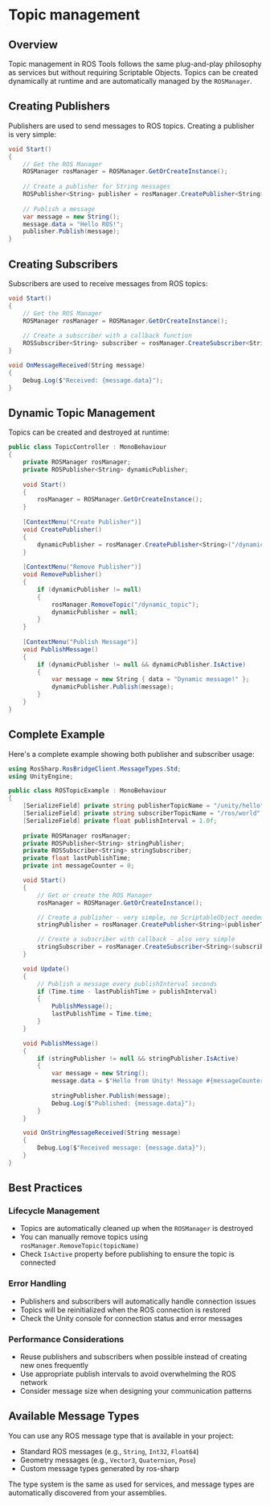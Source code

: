 # Topic management

## Overview

Topic management in ROS Tools follows the same plug-and-play philosophy as services but without requiring Scriptable Objects. Topics can be created dynamically at runtime and are automatically managed by the `ROSManager`.

## Creating Publishers

Publishers are used to send messages to ROS topics. Creating a publisher is very simple:

```csharp
void Start()
{
    // Get the ROS Manager
    ROSManager rosManager = ROSManager.GetOrCreateInstance();
    
    // Create a publisher for String messages
    ROSPublisher<String> publisher = rosManager.CreatePublisher<String>("/my_topic");
    
    // Publish a message
    var message = new String();
    message.data = "Hello ROS!";
    publisher.Publish(message);
}
```

## Creating Subscribers

Subscribers are used to receive messages from ROS topics:

```csharp
void Start()
{
    // Get the ROS Manager
    ROSManager rosManager = ROSManager.GetOrCreateInstance();
    
    // Create a subscriber with a callback function
    ROSSubscriber<String> subscriber = rosManager.CreateSubscriber<String>("/incoming_topic", OnMessageReceived);
}

void OnMessageReceived(String message)
{
    Debug.Log($"Received: {message.data}");
}
```

## Dynamic Topic Management

Topics can be created and destroyed at runtime:

```csharp
public class TopicController : MonoBehaviour
{
    private ROSManager rosManager;
    private ROSPublisher<String> dynamicPublisher;
    
    void Start()
    {
        rosManager = ROSManager.GetOrCreateInstance();
    }
    
    [ContextMenu("Create Publisher")]
    void CreatePublisher()
    {
        dynamicPublisher = rosManager.CreatePublisher<String>("/dynamic_topic");
    }
    
    [ContextMenu("Remove Publisher")]
    void RemovePublisher()
    {
        if (dynamicPublisher != null)
        {
            rosManager.RemoveTopic("/dynamic_topic");
            dynamicPublisher = null;
        }
    }
    
    [ContextMenu("Publish Message")]
    void PublishMessage()
    {
        if (dynamicPublisher != null && dynamicPublisher.IsActive)
        {
            var message = new String { data = "Dynamic message!" };
            dynamicPublisher.Publish(message);
        }
    }
}
```

## Complete Example

Here's a complete example showing both publisher and subscriber usage:

```csharp
using RosSharp.RosBridgeClient.MessageTypes.Std;
using UnityEngine;

public class ROSTopicExample : MonoBehaviour
{
    [SerializeField] private string publisherTopicName = "/unity/hello";
    [SerializeField] private string subscriberTopicName = "/ros/world";
    [SerializeField] private float publishInterval = 1.0f;
    
    private ROSManager rosManager;
    private ROSPublisher<String> stringPublisher;
    private ROSSubscriber<String> stringSubscriber;
    private float lastPublishTime;
    private int messageCounter = 0;

    void Start()
    {
        // Get or create the ROS Manager
        rosManager = ROSManager.GetOrCreateInstance();

        // Create a publisher - very simple, no ScriptableObject needed
        stringPublisher = rosManager.CreatePublisher<String>(publisherTopicName);

        // Create a subscriber with callback - also very simple
        stringSubscriber = rosManager.CreateSubscriber<String>(subscriberTopicName, OnStringMessageReceived);
    }

    void Update()
    {
        // Publish a message every publishInterval seconds
        if (Time.time - lastPublishTime > publishInterval)
        {
            PublishMessage();
            lastPublishTime = Time.time;
        }
    }

    void PublishMessage()
    {
        if (stringPublisher != null && stringPublisher.IsActive)
        {
            var message = new String();
            message.data = $"Hello from Unity! Message #{messageCounter++}";
            
            stringPublisher.Publish(message);
            Debug.Log($"Published: {message.data}");
        }
    }

    void OnStringMessageReceived(String message)
    {
        Debug.Log($"Received message: {message.data}");
    }
}
```

## Best Practices

### Lifecycle Management

- Topics are automatically cleaned up when the `ROSManager` is destroyed
- You can manually remove topics using `rosManager.RemoveTopic(topicName)`
- Check `IsActive` property before publishing to ensure the topic is connected

### Error Handling

- Publishers and subscribers will automatically handle connection issues
- Topics will be reinitialized when the ROS connection is restored
- Check the Unity console for connection status and error messages

### Performance Considerations

- Reuse publishers and subscribers when possible instead of creating new ones frequently
- Use appropriate publish intervals to avoid overwhelming the ROS network
- Consider message size when designing your communication patterns

## Available Message Types

You can use any ROS message type that is available in your project:

- Standard ROS messages (e.g., `String`, `Int32`, `Float64`)
- Geometry messages (e.g., `Vector3`, `Quaternion`, `Pose`)
- Custom message types generated by ros-sharp

The type system is the same as used for services, and message types are automatically discovered from your assemblies.
